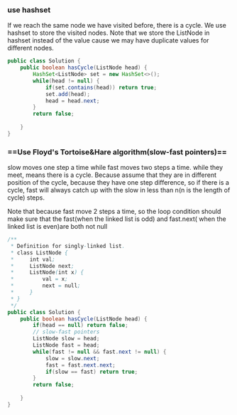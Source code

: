 ### use hashset

If we reach the same node we have visited before, there is a cycle. We use hashset to store the visited nodes. Note that we store the ListNode in hashset instead of the value cause we may have duplicate values for different nodes.

```java
public class Solution {
    public boolean hasCycle(ListNode head) {
        HashSet<ListNode> set = new HashSet<>();
        while(head != null) {
            if(set.contains(head)) return true;
            set.add(head);
            head = head.next;
        }
        return false;
        
    }
}
```

### ==Use Floyd's Tortoise&Hare algorithm(slow-fast pointers)==

slow moves one step a time while fast moves two steps a time. while they meet, means there is a cycle. Because assume that they are in different position of the cycle, because they have one step difference, so if there is a cycle, fast will always catch up with the slow in less than n(n is the length of cycle) steps.

Note that because fast move 2 steps a time, so the loop condition should make sure that the fast(when the linked list is odd) and fast.next( when the linked list is even)are both not null

```java
/**
 * Definition for singly-linked list.
 * class ListNode {
 *     int val;
 *     ListNode next;
 *     ListNode(int x) {
 *         val = x;
 *         next = null;
 *     }
 * }
 */
public class Solution {
    public boolean hasCycle(ListNode head) {
        if(head == null) return false;
        // slow-fast pointers
        ListNode slow = head;
        ListNode fast = head;
        while(fast != null && fast.next != null) {
            slow = slow.next;
            fast = fast.next.next;
            if(slow == fast) return true;
        }
        return false;
        
    }
}
```

